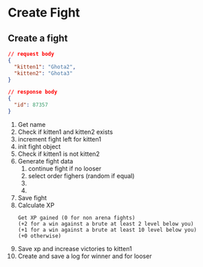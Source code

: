 # Create Fight

## Create a fight

```json
// request body
{
  "kitten1": "Ghota2",
  "kitten2": "Ghota3"
}
```

```json
// response body
{
  "id": 87357
}
```

1. Get name
2. Check if kitten1 and kitten2 exists
3. increment fight left for kitten1
4. init fight object
5. Check if kitten1 is not kitten2
6. Generate fight data
   1. continue fight if no looser
   2. select order fighers (random if equal)
   3.
   2.
7. Save fight
8. Calculate XP
    ```
    Get XP gained (0 for non arena fights)
    (+2 for a win against a brute at least 2 level below you)
    (+1 for a win against a brute at least 10 level below you)
    (+0 otherwise)
    ```
9. Save xp and increase victories to kitten1
10. Create and save a log for winner and for looser
